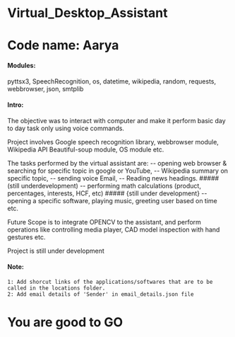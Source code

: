 # Virtual_Desktop_Assistant

# Code name: Aarya

#### Modules:
pyttsx3, SpeechRecognition, os, datetime, wikipedia, random, requests, webbrowser, json, smtplib

#### Intro:
The objective was to interact with computer and make it perform basic day to day task only using voice commands.

Project involves Google speech recognition library, webbrowser module, Wikipedia API Beautiful-soup module, OS module etc.

The tasks performed by the virtual assistant are:
        -- opening web browser & searching for specific topic in google or YouTube,
        -- Wikipedia summary on specific topic,
        -- sending voice Email,
        -- Reading news headings. ##### (still underdevelopment)
        -- performing math calculations (product, percentages, interests, HCF, etc) ##### {still under development}
        -- opening a specific software, playing music, greeting user based on time etc.
    

Future Scope is to integrate OPENCV to the assistant, and perform operations like controlling media player, CAD model inspection with hand gestures etc.

Project is still under development

#### Note:
    1: Add shorcut links of the applications/softwares that are to be called in the locations folder.
    2: Add email details of 'Sender' in email_details.json file

# You are good to GO
